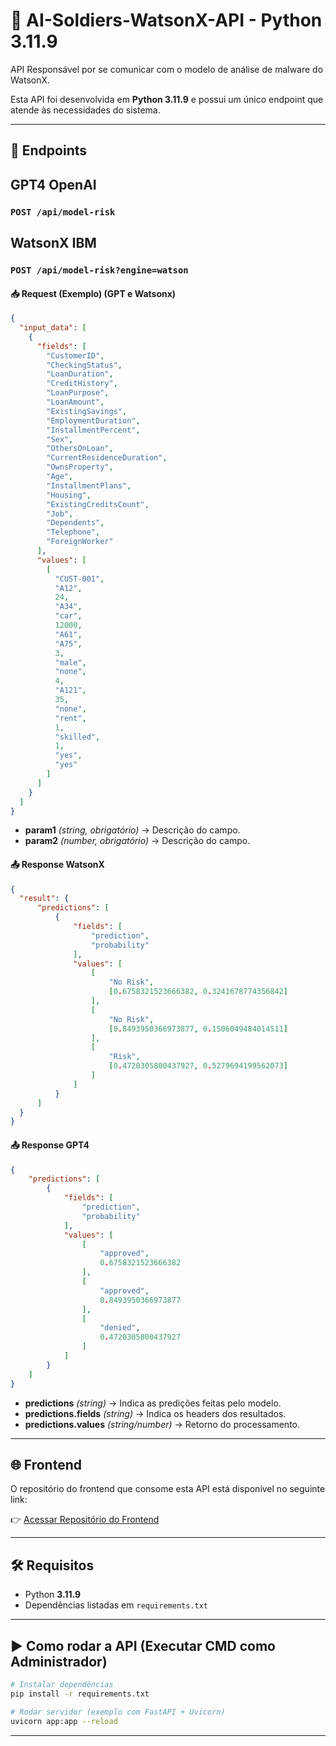 # 📌 AI-Soldiers-WatsonX-API - Python 3.11.9

API Responsável por se comunicar com o modelo de análise de malware do WatsonX.

Esta API foi desenvolvida em **Python 3.11.9** e possui um único endpoint que atende às necessidades do sistema.

---

## 🚀 Endpoints

## GPT4 OpenAI

### `POST /api/model-risk`

## WatsonX IBM

### `POST /api/model-risk?engine=watson`

#### 📥 Request (Exemplo) (GPT e Watsonx)
```json
{
  "input_data": [
    {
      "fields": [
        "CustomerID",
        "CheckingStatus",
        "LoanDuration",
        "CreditHistory",
        "LoanPurpose",
        "LoanAmount",
        "ExistingSavings",
        "EmploymentDuration",
        "InstallmentPercent",
        "Sex",
        "OthersOnLoan",
        "CurrentResidenceDuration",
        "OwnsProperty",
        "Age",
        "InstallmentPlans",
        "Housing",
        "ExistingCreditsCount",
        "Job",
        "Dependents",
        "Telephone",
        "ForeignWorker"
      ],
      "values": [
        [
          "CUST-001",
          "A12",
          24,
          "A34",
          "car",
          12000,
          "A61",
          "A75",
          3,
          "male",
          "none",
          4,
          "A121",
          35,
          "none",
          "rent",
          1,
          "skilled",
          1,
          "yes",
          "yes"
        ]
      ]
    }
  ]
}
```

- **param1** *(string, obrigatório)* → Descrição do campo.  
- **param2** *(number, obrigatório)* → Descrição do campo.  

#### 📤 Response WatsonX
```json
{
  "result": {
      "predictions": [
          {
              "fields": [
                  "prediction",
                  "probability"
              ],
              "values": [
                  [
                      "No Risk",
                      [0.6758321523666382, 0.3241678774356842]
                  ],
                  [
                      "No Risk", 
                      [0.8493950366973877, 0.1506049484014511]
                  ],
                  [
                      "Risk",
                      [0.4720305800437927, 0.5279694199562073]
                  ]
              ]
          }
      ]
  }
}
```

#### 📤 Response GPT4
```json
{
    "predictions": [
        {
            "fields": [
                "prediction",
                "probability"
            ],
            "values": [
                [
                    "approved",
                    0.6758321523666382
                ],
                [
                    "approved", 
                    0.8493950366973877
                ],
                [
                    "denied",
                    0.4720305800437927
                ]
            ]
        }
    ]
}
```

- **predictions** *(string)* → Indica as predições feitas pelo modelo.  
- **predictions.fields** *(string)* → Indica os headers dos resultados.  
- **predictions.values** *(string/number)* → Retorno do processamento.  

---

## 🌐 Frontend

O repositório do frontend que consome esta API está disponível no seguinte link:  

👉 [Acessar Repositório do Frontend](https://github.com/vek03/AI-Soldiers-UI)

---

## 🛠️ Requisitos

- Python **3.11.9**  
- Dependências listadas em `requirements.txt`

---

## ▶️ Como rodar a API (Executar CMD como Administrador)

```bash
# Instalar dependências
pip install -r requirements.txt

# Rodar servidor (exemplo com FastAPI + Uvicorn)
uvicorn app:app --reload
```
---
